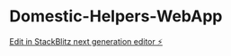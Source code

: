 # Domestic-Helpers-WebApp

[Edit in StackBlitz next generation editor ⚡️](https://stackblitz.com/~/github.com/brijmal/Domestic-Helpers-WebApp)